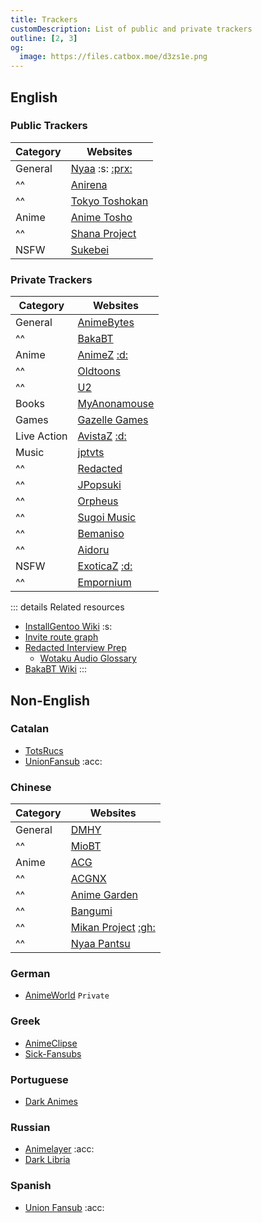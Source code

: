 ```yaml
---
title: Trackers
customDescription: List of public and private trackers
outline: [2, 3]
og:
  image: https://files.catbox.moe/d3zs1e.png
---
```



<GradientCard title="Trackers" description="Index of all the popular public and popular trackers" theme="turquoise" variant="thin"/>

## English

### Public Trackers

| Category    | Websites |
|------------|----------|
| General    | [Nyaa](https://nyaa.si/) :s: [:prx:](https://rentry.org/nyaap) |
| ^^         | [Anirena](https://www.anirena.com/) |
| ^^         | [Tokyo Toshokan](https://www.tokyotosho.info/) |
| Anime      | [Anime Tosho](https://animetosho.org/) |
| ^^         | [Shana Project](https://www.shanaproject.com/) |
| NSFW       | [Sukebei](https://sukebei.nyaa.si/) |

### Private Trackers

| Category    | Websites                                                                 |
| ----------- | ------------------------------------------------------------------------ |
| General     | [AnimeBytes](https://animebytes.tv/)                                     |
| ^^          | [BakaBT](https://bakabt.me/)                                             |
| Anime       | [AnimeZ](https://animetorrents.me/) [:d:](https://discord.gg/GYahYNWutE) |
| ^^          | [Oldtoons](https://oldtoons.world/)                                      |
| ^^          | [U2](https://u2.dmhy.org/portal.php)                                     |
| Books       | [MyAnonamouse](https://myanonamouse.net/)                                |
| Games       | [Gazelle Games](https://gazellegames.net/login.php)                      |
| Live Action | [AvistaZ](https://avistaz.to/) [:d:](https://discord.gg/GYahYNWutE)      |
| Music       | [jptvts](https://jptvts.us/)                                             |
| ^^          | [Redacted](https://redacted.sh/)                                         |
| ^^          | [JPopsuki](https://jpopsuki.eu/)                                         |
| ^^          | [Orpheus](https://orpheus.network/)                                      |
| ^^          | [Sugoi Music](https://sugoimusic.me/)                                    |
| ^^          | [Bemaniso](https://bemaniso.ws/)                                         |
| ^^          | [Aidoru](https://aidoru-online.me/)                                      |
| NSFW        | [ExoticaZ](https://exoticaz.to/) [:d:](https://discord.gg/GYahYNWutE)    |
| ^^          | [Empornium](https://www.empornium.is/)                                   |

::: details Related resources
- [InstallGentoo Wiki](https://wiki.installgentoo.com/wiki/Private_trackers) :s:
- [Invite route graph](https://inviteroute.github.io/graph/)
- [Redacted Interview Prep](https://interviewfor.red/en/index.html)
  - [Wotaku Audio Glossary](/glossary/audio)
- [BakaBT Wiki](https://wiki.bakabt.me/index.php/Sign_up)
:::

## Non-English

### Catalan

- [TotsRucs](http://www.totsrucs.cat/)
- [UnionFansub](https://foro.unionfansub.com/) :acc:

### Chinese

| Category    | Websites |
|------------|----------|
| General    | [DMHY](https://dmhy.org/) |
| ^^         | [MioBT](http://www.miobt.com/) |
| Anime      | [ACG](https://acg.rip/) |
| ^^         | [ACGNX](https://share.acgnx.se/) |
| ^^         | [Anime Garden](https://garden.breadio.wiki/) |
| ^^         | [Bangumi](https://bangumi.moe/) |
| ^^         | [Mikan Project](https://mikanani.me/) [:gh:](https://github.com/iota9star/mikan_flutter) |
| ^^         | [Nyaa Pantsu](https://ouo.si/) |

### German

- [AnimeWorld](https://animeworld.cx/) `Private`

### Greek

- [AnimeClipse](http://www.animeclipse.com/index.php)
- [Sick-Fansubs](https://sickfansubs.com/)

### Portuguese

- [Dark Animes](https://darkmahou.org/)

### Russian

- [Animelayer](http://animelayer.ru/) :acc:
- [Dark Libria](https://darklibria.it/)

### Spanish

- [Union Fansub](https://foro.unionfansub.com/) :acc:
